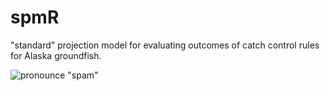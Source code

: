# spmR
"standard" projection model for evaluating outcomes of catch control rules for Alaska groundfish.


![pronounce "spam"](https://m.media-amazon.com/images/I/61IuQPVNrML._AC_SX679_.jpg)
